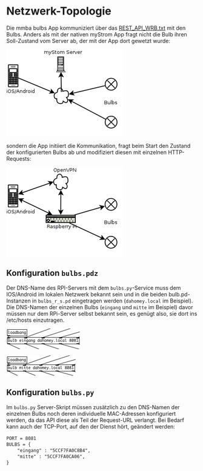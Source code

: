 # Netzwerk-Topologie

Die mmba bulbs App kommuniziert über das 
[REST_API_WRB.txt](https://mystrom.ch/wp-content/uploads/REST_API_WRB.txt) mit den Bulbs. Anders als mit der nativen myStrom App fragt nicht die Bulb ihren Soll-Zustand vom Server ab, der mit der App dort gewetzt wurde:

![network mystrom](network_mystrom.png)

sondern die App initiiert die Kommunikation, fragt beim Start den Zustand der konfigurierten Bulbs ab und modifiziert diesen mit einzelnen HTTP-Requests:

![network mmba](network_mmba.png)

## Konfiguration `bulbs.pdz`

Der DNS-Name des RPI-Servers mit dem `bulbs.py`-Service muss dem IOS/Android im lokalen Netzwerk bekannt sein und in die beiden bulb.pd-Instanzen in `bulbs_r_s.pd` eingetragen werden (`dahomey.local` im Beispiel). Die DNS-Namen der einzelnen Bulbs (`eingang` und `mitte` im Beispiel) davor müssen nur dem RPi-Server selbst bekannt sein, es genügt also, sie dort ins /etc/hosts einzutragen.

![bulbs_r_s eingang](bulbs_r_s_eingang.png)

![bulbs_r_s mitte](bulbs_r_s_mitte.png)

## Konfiguration `bulbs.py`

Im `bulbs.py` Server-Skript müssen zusätzlich zu den DNS-Namen der einzelnen Bulbs noch deren individuelle MAC-Adressen konfiguriert werden, da das API diese als Teil der Request-URL verlangt. Bei Bedarf kann auch der TCP-Port, auf den der Dienst hört, geändert werden:

    PORT = 8081
    BULBS = {
        "eingang" : "5CCF7FA0C8B4",
        "mitte" : "5CCF7FA0CA06",
    }
